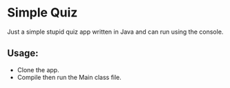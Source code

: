 # Simple Quiz

Just a simple stupid quiz app written in Java and can run using the console.

## Usage:
- Clone the app.
- Compile then run the Main class file.